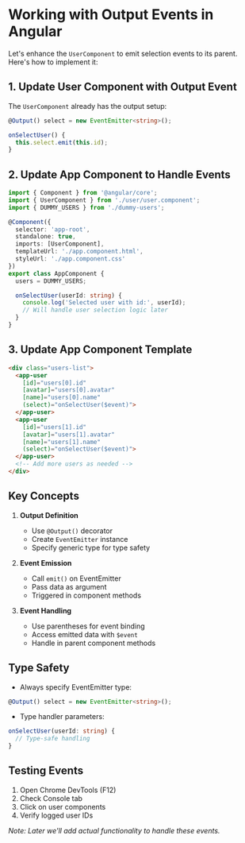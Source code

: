 # Working with Output Events in Angular

Let's enhance the `UserComponent` to emit selection events to its parent. Here's how to implement it:

## 1. Update User Component with Output Event

The `UserComponent` already has the output setup:

```typescript
@Output() select = new EventEmitter<string>();

onSelectUser() {
  this.select.emit(this.id);
}
```

## 2. Update App Component to Handle Events

````typescript
import { Component } from '@angular/core';
import { UserComponent } from './user/user.component';
import { DUMMY_USERS } from './dummy-users';

@Component({
  selector: 'app-root',
  standalone: true,
  imports: [UserComponent],
  templateUrl: './app.component.html',
  styleUrl: './app.component.css'
})
export class AppComponent {
  users = DUMMY_USERS;

  onSelectUser(userId: string) {
    console.log('Selected user with id:', userId);
    // Will handle user selection logic later
  }
}
````

## 3. Update App Component Template

````html
<div class="users-list">
  <app-user 
    [id]="users[0].id"
    [avatar]="users[0].avatar"
    [name]="users[0].name"
    (select)="onSelectUser($event)">
  </app-user>
  <app-user 
    [id]="users[1].id"
    [avatar]="users[1].avatar"
    [name]="users[1].name"
    (select)="onSelectUser($event)">
  </app-user>
  <!-- Add more users as needed -->
</div>
````

## Key Concepts

1. **Output Definition**
   - Use `@Output()` decorator
   - Create `EventEmitter` instance
   - Specify generic type for type safety

2. **Event Emission**
   - Call `emit()` on EventEmitter
   - Pass data as argument
   - Triggered in component methods

3. **Event Handling**
   - Use parentheses for event binding
   - Access emitted data with `$event`
   - Handle in parent component methods

## Type Safety

- Always specify EventEmitter type:

```typescript
@Output() select = new EventEmitter<string>();
```

- Type handler parameters:

```typescript
onSelectUser(userId: string) {
  // Type-safe handling
}
```

## Testing Events

1. Open Chrome DevTools (F12)
2. Check Console tab
3. Click on user components
4. Verify logged user IDs

*Note: Later we'll add actual functionality to handle these events.*
